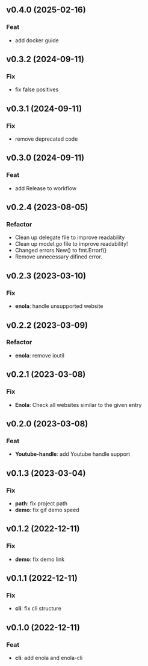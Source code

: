 ## v0.4.0 (2025-02-16)

### Feat

- add docker guide

## v0.3.2 (2024-09-11)

### Fix

- fix false positives

## v0.3.1 (2024-09-11)

### Fix

- remove deprecated code

## v0.3.0 (2024-09-11)

### Feat

- add Release to workflow

## v0.2.4 (2023-08-05)

### Refactor

- Clean up delegate file to improve readability
- Clean up model.go file to improve readability!
- Changed errors.New() to fmt.Errorf()
- Remove unnecessary difined error.

## v0.2.3 (2023-03-10)

### Fix

- **enola**: handle unsupported website

## v0.2.2 (2023-03-09)

### Refactor

- **enola**: remove ioutil

## v0.2.1 (2023-03-08)

### Fix

- **Enola**: Check all websites similar to the given entry

## v0.2.0 (2023-03-08)

### Feat

- **Youtube-handle**: add Youtube handle support

## v0.1.3 (2023-03-04)

### Fix

- **path**: fix project path
- **demo**: fix gif demo speed

## v0.1.2 (2022-12-11)

### Fix

- **demo**: fix demo link

## v0.1.1 (2022-12-11)

### Fix

- **cli**: fix cli structure

## v0.1.0 (2022-12-11)

### Feat

- **cli**: add enola and enola-cli

